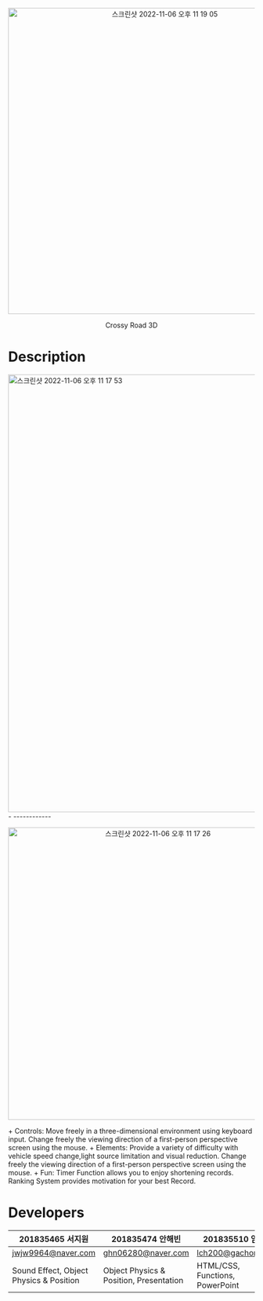 <p align="center"><img width="624" alt="스크린샷 2022-11-06 오후 11 19 05" src="https://user-images.githubusercontent.com/74479972/200176111-e9073950-5d11-4caf-87b5-34377c51a605.png"></p>
<p align="center">Crossy Road 3D</p>

# Description
<img width="892" alt="스크린샷 2022-11-06 오후 11 17 53" src="https://user-images.githubusercontent.com/74479972/200176635-6983c330-8633-419c-8908-14cdb39a38bb.png">
-
------------
<p align="center"><img width="596" alt="스크린샷 2022-11-06 오후 11 17 26" src="https://user-images.githubusercontent.com/74479972/200176643-0ea53451-e53a-4a4c-8ae2-8863bdf38a8e.png"></p>
 + Controls: Move freely in a three-dimensional environment using keyboard input. Change freely the viewing direction of a first-person perspective screen using the mouse.
 + Elements: Provide a variety of difficulty with vehicle speed change,light source limitation and visual reduction.
Change freely the viewing direction of a first-person perspective screen using the mouse.
 + Fun: Timer Function allows you to enjoy shortening records. Ranking System provides motivation for your best Record.



# Developers
|201835465 서지원|201835474 안해빈|201835510 임찬호|201935121임혜균|
|------|---|---|---|
|jwjw9964@naver.com|ghn06280@naver.com|lch200@gachon.ac.kr|hgyim00@naver.com|
|Sound Effect, Object Physics & Position|Object Physics & Position, Presentation|HTML/CSS, Functions, PowerPoint|HTML/CSS,  Map, Refactoring|
